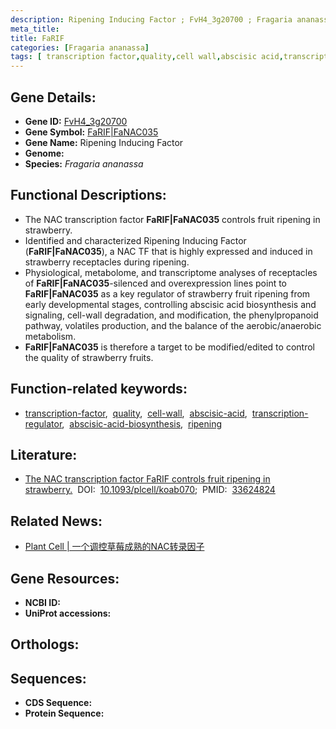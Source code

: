 ```yaml
---
description: Ripening Inducing Factor ; FvH4_3g20700 ; Fragaria ananassa
meta_title:
title: FaRIF
categories: [Fragaria ananassa]
tags: [ transcription factor,quality,cell wall,abscisic acid,transcription regulator,abscisic acid biosynthesis,ripening ]
---
```


## Gene Details:
- **Gene ID:** [FvH4_3g20700]()
- **Gene Symbol:** <u>FaRIF|FaNAC035</u>
- **Gene Name:** Ripening Inducing Factor
- **Genome:** 
- **Species:** *Fragaria ananassa*

## Functional Descriptions:
   - The NAC transcription factor **FaRIF|FaNAC035** controls fruit ripening in strawberry.
   - Identified and characterized Ripening Inducing Factor (**FaRIF|FaNAC035**), a NAC TF that is highly expressed and induced in strawberry receptacles during ripening.
   - Physiological, metabolome, and transcriptome analyses of receptacles of **FaRIF|FaNAC035**-silenced and overexpression lines point to **FaRIF|FaNAC035** as a key regulator of strawberry fruit ripening from early developmental stages, controlling abscisic acid biosynthesis and signaling, cell-wall degradation, and modification, the phenylpropanoid pathway, volatiles production, and the balance of the aerobic/anaerobic metabolism.
   - **FaRIF|FaNAC035** is therefore a target to be modified/edited to control the quality of strawberry fruits.

## Function-related keywords:
   - [transcription-factor](/tags/transcription-factor/),&nbsp;&nbsp;[quality](/tags/quality/),&nbsp;&nbsp;[cell-wall](/tags/cell-wall/),&nbsp;&nbsp;[abscisic-acid](/tags/abscisic-acid/),&nbsp;&nbsp;[transcription-regulator](/tags/transcription-regulator/),&nbsp;&nbsp;[abscisic-acid-biosynthesis](/tags/abscisic-acid-biosynthesis/),&nbsp;&nbsp;[ripening](/tags/ripening/)

## Literature:
   - [The NAC transcription factor FaRIF controls fruit ripening in strawberry.](https://www.doi.org/10.1093/plcell/koab070)&nbsp;&nbsp;DOI:&nbsp;&nbsp;[10.1093/plcell/koab070](https://www.doi.org/10.1093/plcell/koab070);&nbsp;&nbsp;PMID:&nbsp;&nbsp;[33624824](https://pubmed.ncbi.nlm.nih.gov/33624824/)

## Related News:
   - [Plant Cell | 一个调控草莓成熟的NAC转录因子](https://mp.weixin.qq.com/s?__biz=MzU3ODY3MDM0NA==&mid=2247504185&idx=2&sn=37555e59fae2f88743cc0f5dbc801f7a&chksm=fd734b5eca04c2489fc2b5164234c9bd27514e3337444a0a4d8417824fc1856934577b43a741&scene=27#wechat_redirect)

## Gene Resources:
- **NCBI ID:**  [](https://www.ncbi.nlm.nih.gov/search/all/?term=)
- **UniProt accessions:**  [](https://www.uniprot.org/uniprotkb//entry)

## Orthologs:

## Sequences:
- **CDS Sequence:**
- **Protein Sequence:**
